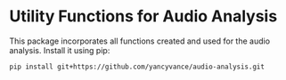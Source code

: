 # Utility Functions for Audio Analysis

This package incorporates all functions created and used for the audio analysis. Install it using pip:

`pip install git+https://github.com/yancyvance/audio-analysis.git`
